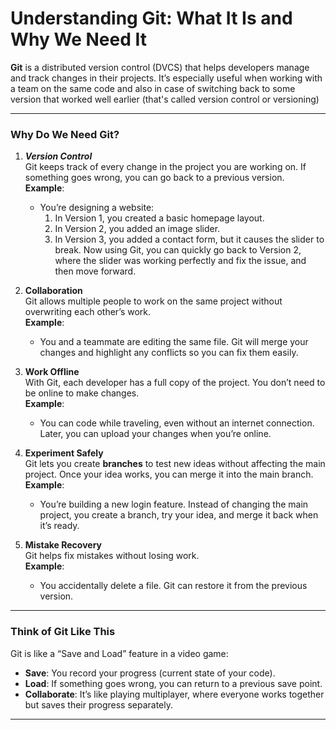 # **Understanding Git: What It Is and Why We Need It**

**Git** is a distributed version control (DVCS) that helps developers manage and track changes in their projects. It’s especially useful when working with a team on the same code and also in case of switching back to some version that worked well earlier (that's called version control or versioning)

---

### **Why Do We Need Git?**

1. _**Version Control**_  
   Git keeps track of every change in the project you are working on. If something goes wrong, you can go back to a previous version.  
   **Example**:
   - You’re designing a website:  
     1. In Version 1, you created a basic homepage layout.  
     2. In Version 2, you added an image slider.
     3. In Version 3, you added a contact form, but it causes the slider to break.
   Now using Git, you can quickly go back to Version 2, where the slider was working perfectly and fix the issue, and then move forward.

2. **Collaboration**  
   Git allows multiple people to work on the same project without overwriting each other’s work.  
   **Example**:  
   - You and a teammate are editing the same file. Git will merge your changes and highlight any conflicts so you can fix them easily.

3. **Work Offline**  
   With Git, each developer has a full copy of the project. You don’t need to be online to make changes.  
   **Example**:  
   - You can code while traveling, even without an internet connection. Later, you can upload your changes when you’re online.

5. **Experiment Safely**  
   Git lets you create **branches** to test new ideas without affecting the main project. Once your idea works, you can merge it into the main branch.  
   **Example**:  
   - You’re building a new login feature. Instead of changing the main project, you create a branch, try your idea, and merge it back when it’s ready.

6. **Mistake Recovery**  
   Git helps fix mistakes without losing work.  
   **Example**:  
   - You accidentally delete a file. Git can restore it from the previous version.

---

### **Think of Git Like This**  
Git is like a “Save and Load” feature in a video game:  
- **Save**: You record your progress (current state of your code).  
- **Load**: If something goes wrong, you can return to a previous save point.  
- **Collaborate**: It’s like playing multiplayer, where everyone works together but saves their progress separately.

---
